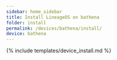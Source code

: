 ```yaml
---
sidebar: home_sidebar
title: Install LineageOS on bathena
folder: install
permalink: /devices/bathena/install/
device: bathena
---
```

{% include templates/device_install.md %}
